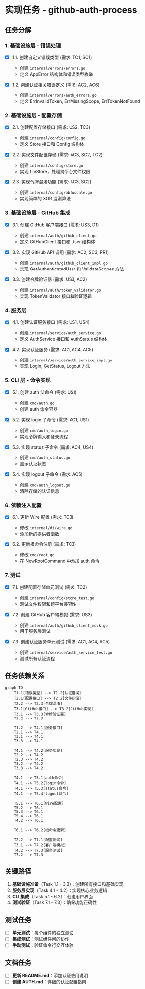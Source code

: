 # 实现任务 - github-auth-process

## 任务分解

### 1. 基础设施层 - 错误处理

- [x] 1.1. 创建自定义错误类型 (需求: TC1, SC1)
  - 创建 `internal/errors/errors.go`
  - 定义 AppError 结构体和错误类型枚举

- [x] 1.2. 创建认证相关错误定义 (需求: AC2, AC6)
  - 创建 `internal/errors/auth_errors.go`
  - 定义 ErrInvalidToken, ErrMissingScope, ErrTokenNotFound

### 2. 基础设施层 - 配置存储

- [x] 2.1. 创建配置存储接口 (需求: US2, TC3)
  - 创建 `internal/config/config.go`
  - 定义 Store 接口和 Config 结构体

- [x] 2.2. 实现文件配置存储 (需求: AC3, SC2, TC2)
  - 创建 `internal/config/store.go`
  - 实现 fileStore，处理跨平台文件权限

- [x] 2.3. 实现令牌混淆功能 (需求: AC3, SC2)
  - 创建 `internal/config/obfuscate.go`
  - 实现简单的 XOR 混淆算法

### 3. 基础设施层 - GitHub 集成

- [x] 3.1. 创建 GitHub 客户端接口 (需求: US3, D1)
  - 创建 `internal/auth/github_client.go`
  - 定义 GitHubClient 接口和 User 结构体

- [x] 3.2. 实现 GitHub API 调用 (需求: AC2, SC3, PR1)
  - 创建 `internal/auth/github_client_impl.go`
  - 实现 GetAuthenticatedUser 和 ValidateScopes 方法

- [x] 3.3. 创建令牌验证器 (需求: US3, AC2)
  - 创建 `internal/auth/token_validator.go`
  - 实现 TokenValidator 接口和验证逻辑

### 4. 服务层

- [x] 4.1. 创建认证服务接口 (需求: US1, US4)
  - 创建 `internal/service/auth_service.go`
  - 定义 AuthService 接口和 AuthStatus 结构体

- [x] 4.2. 实现认证服务 (需求: AC1, AC4, AC5)
  - 创建 `internal/service/auth_service_impl.go`
  - 实现 Login, GetStatus, Logout 方法

### 5. CLI 层 - 命令实现

- [x] 5.1. 创建 auth 父命令 (需求: US1)
  - 创建 `cmd/auth.go`
  - 创建 auth 命令容器

- [x] 5.2. 实现 login 子命令 (需求: AC1, US1)
  - 创建 `cmd/auth_login.go`
  - 实现令牌输入和登录流程

- [x] 5.3. 实现 status 子命令 (需求: AC4, US4)
  - 创建 `cmd/auth_status.go`
  - 显示认证状态

- [x] 5.4. 实现 logout 子命令 (需求: AC5)
  - 创建 `cmd/auth_logout.go`
  - 清除存储的认证信息

### 6. 依赖注入配置

- [x] 6.1. 更新 Wire 配置 (需求: TC3)
  - 修改 `internal/di/wire.go`
  - 添加新的提供者函数

- [x] 6.2. 更新根命令注册 (需求: TC3)
  - 修改 `cmd/root.go`
  - 在 NewRootCommand 中添加 auth 命令

### 7. 测试

- [x] 7.1. 创建配置存储单元测试 (需求: TC2)
  - 创建 `internal/config/store_test.go`
  - 测试文件权限和跨平台兼容性

- [x] 7.2. 创建 GitHub 客户端模拟 (需求: US3)
  - 创建 `internal/auth/github_client_mock.go`
  - 用于服务层测试

- [x] 7.3. 创建认证服务单元测试 (需求: AC1, AC4, AC5)
  - 创建 `internal/service/auth_service_test.go`
  - 测试所有认证流程

## 任务依赖关系

```mermaid
graph TD
    T1.1[错误类型] --> T1.2[认证错误]
    T2.1[配置接口] --> T2.2[文件存储]
    T2.2 --> T2.3[令牌混淆]
    T3.1[GitHub接口] --> T3.2[GitHub实现]
    T3.1 --> T3.3[令牌验证器]
    T3.2 --> T3.3
    
    T1.2 --> T4.1[服务接口]
    T2.1 --> T4.1
    T3.1 --> T4.1
    T3.3 --> T4.1
    
    T4.1 --> T4.2[服务实现]
    T2.2 --> T4.2
    T2.3 --> T4.2
    T3.2 --> T4.2
    T3.3 --> T4.2
    
    T4.1 --> T5.1[auth命令]
    T4.1 --> T5.2[login命令]
    T4.1 --> T5.3[status命令]
    T4.1 --> T5.4[logout命令]
    
    T5.1 --> T6.1[Wire配置]
    T5.2 --> T6.1
    T5.3 --> T6.1
    T5.4 --> T6.1
    T4.2 --> T6.1
    
    T6.1 --> T6.2[根命令更新]
    
    T2.2 --> T7.1[配置测试]
    T3.1 --> T7.2[客户端模拟]
    T4.2 --> T7.3[服务测试]
    T7.2 --> T7.3
```

## 关键路径

1. **基础设施准备**（Task 1.1 - 3.3）：创建所有接口和基础实现
2. **服务层实现**（Task 4.1 - 4.2）：实现核心业务逻辑
3. **CLI 集成**（Task 5.1 - 6.2）：创建用户界面
4. **测试验证**（Task 7.1 - 7.3）：确保功能正确性

## 测试任务

- [ ] **单元测试**：每个组件的独立测试
- [ ] **集成测试**：测试组件间的协作
- [ ] **手动测试**：验证命令行交互体验

## 文档任务

- [ ] **更新 README.md**：添加认证使用说明
- [ ] **创建 AUTH.md**：详细的认证配置指南